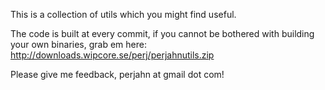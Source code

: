 This is a collection of utils which you might find useful.

The code is built at every commit, if you cannot be bothered with building your own binaries, grab em here: http://downloads.wipcore.se/perj/perjahnutils.zip

Please give me feedback, perjahn at gmail dot com!
